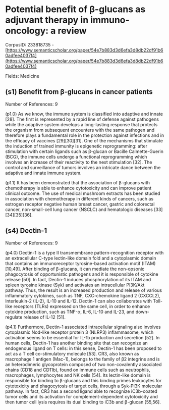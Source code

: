 # Potential benefit of β-glucans as adjuvant therapy in immuno- oncology: a review

CorpusID: 233818735 - [https://www.semanticscholar.org/paper/54e7b883d3d6efa3d8db22df91b60adfee4037f4](https://www.semanticscholar.org/paper/54e7b883d3d6efa3d8db22df91b60adfee4037f4)

Fields: Medicine

## (s1) Benefit from β-glucans in cancer patients
Number of References: 9

(p1.0) As we know, the immune system is classified into adaptive and innate [28]. The first is represented by a rapid line of defense against pathogens while the adaptive system develops a long-lasting response that protects the organism from subsequent encounters with the same pathogen and therefore plays a fundamental role in the protection against infections and in the efficacy of vaccines [29][30][31]. One of the mechanisms that stimulate the induction of trained immunity is epigenetic reprogramming: after stimulation with certain ligands such as β-glucan or Bacille Calmette-Guerin (BCG), the immune cells undergo a functional reprogramming which involves an increase of their reactivity to the next stimulation [32]. The control and surveillance of tumors involves an intricate dance between the adaptive and innate immune system.

(p1.1) It has been demonstrated that the association of β-glucans with chemotherapy is able to enhance cytotoxicity and can improve patient clinical outcome. The use of medical mushroom extracts has been studied in association with chemotherapy in different kinds of cancers, such as estrogen receptor negative human breast cancer, gastric and colorectal cancer, non-small-cell lung cancer (NSCLC) and hematologic diseases [33][34][35][36].
## (s4) Dectin-1
Number of References: 9

(p4.0) Dectin-1 is a type II transmembrane pattern-recognition receptor with an extracellular C-type lectin-like domain fold and a cytoplasmic domain that contains an immunoreceptor tyrosine-based activation motif (ITAM) [10,49]. After binding of β-glucans, it can mediate the non-opsonic phagocytosis of opportunistic pathogens and it is responsible of cytokine release [50]. In fact, Dectin-1 induces phosphorylation of its ITAM and spleen tyrosine kinase (Syk) and activates an intracellular PI3K/Akt pathway. Thus, the result is an increased production and release of various inflammatory cytokines, such as TNF, CXC-chemokine ligand 2 (CXCCL2), Interleukin-2 (IL-2), IL-10 and IL-12. Dectin-1 can also collaborates with Toll-like receptors (TLRs) expressed on the same cell, in order to enhance cytokine production, such as TNF-α, IL-6, IL-10 and IL-23, and down-regulate release of IL-12 [51].

(p4.1) Furthermore, Dectin-1 associated intracellular signaling also involves cytoplasmic Nod-like receptor protein 3 (NLRP3) inflammasome, which activation seems to be essential for IL-1b production and secretion [52]. In human cells, Dectin-1 has another binding site that can recognize an endogenous ligand on T cells: in this sense, Dectin-1 has been proposed to act as a T cell co-stimulatory molecule [53]. CR3, also known as macrophage 1 antigen (Mac-1), belongs to the family of β2 integrins and is an heterodimeric glycoprotein composed of two non-covalently associated chains (CD18 and CD11b), found on immune cells such as neutrophils, macrophages, lymphocytes and NK cells [54]. Its lectin-like domain is responsible for binding to β-glucans and this binding primes leukocytes for cytotoxicity and phagocytosis of target cells, through a Syk-PI3K molecular pathway. In fact, CR3 has a second ligand able to recognize iC3b-coated tumor cells and its activation for complement-dependent cytotoxicity and then tumor cell lysis requires its dual binding to iC3b and β-glucan [55,56].
